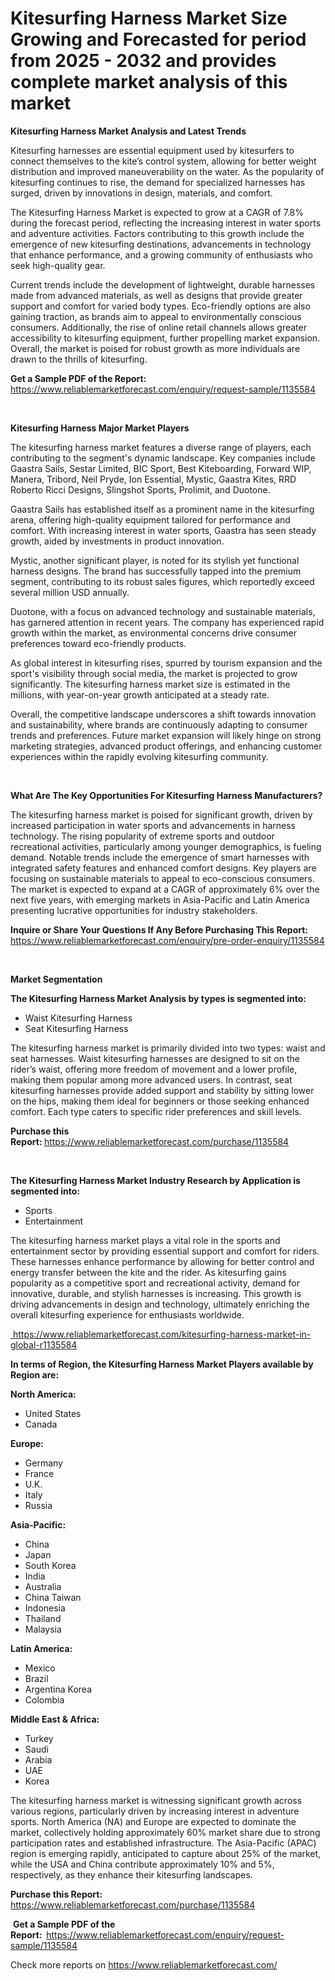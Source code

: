 <p><h1>Kitesurfing Harness Market Size Growing and Forecasted for period from 2025 - 2032 and provides complete market analysis of this market</h1></p><p><strong>Kitesurfing Harness Market Analysis and Latest Trends</strong></p>
<p><p>Kitesurfing harnesses are essential equipment used by kitesurfers to connect themselves to the kite’s control system, allowing for better weight distribution and improved maneuverability on the water. As the popularity of kitesurfing continues to rise, the demand for specialized harnesses has surged, driven by innovations in design, materials, and comfort.</p><p>The Kitesurfing Harness Market is expected to grow at a CAGR of 7.8% during the forecast period, reflecting the increasing interest in water sports and adventure activities. Factors contributing to this growth include the emergence of new kitesurfing destinations, advancements in technology that enhance performance, and a growing community of enthusiasts who seek high-quality gear.</p><p>Current trends include the development of lightweight, durable harnesses made from advanced materials, as well as designs that provide greater support and comfort for varied body types. Eco-friendly options are also gaining traction, as brands aim to appeal to environmentally conscious consumers. Additionally, the rise of online retail channels allows greater accessibility to kitesurfing equipment, further propelling market expansion. Overall, the market is poised for robust growth as more individuals are drawn to the thrills of kitesurfing.</p></p>
<p><strong>Get a Sample PDF of the Report:&nbsp;</strong> <a href="https://www.reliablemarketforecast.com/enquiry/request-sample/1135584?utm_campaign=3500&utm_medium=2&utm_source=Github&utm_content=ia&utm_term=04042025&utm_id=kitesurfing-harness">https://www.reliablemarketforecast.com/enquiry/request-sample/1135584</a></p>
<p>&nbsp;</p>
<p><strong>Kitesurfing Harness Major Market Players</strong></p>
<p><p>The kitesurfing harness market features a diverse range of players, each contributing to the segment's dynamic landscape. Key companies include Gaastra Sails, Sestar Limited, BIC Sport, Best Kiteboarding, Forward WIP, Manera, Tribord, Neil Pryde, Ion Essential, Mystic, Gaastra Kites, RRD Roberto Ricci Designs, Slingshot Sports, Prolimit, and Duotone.</p><p>Gaastra Sails has established itself as a prominent name in the kitesurfing arena, offering high-quality equipment tailored for performance and comfort. With increasing interest in water sports, Gaastra has seen steady growth, aided by investments in product innovation.</p><p>Mystic, another significant player, is noted for its stylish yet functional harness designs. The brand has successfully tapped into the premium segment, contributing to its robust sales figures, which reportedly exceed several million USD annually.</p><p>Duotone, with a focus on advanced technology and sustainable materials, has garnered attention in recent years. The company has experienced rapid growth within the market, as environmental concerns drive consumer preferences toward eco-friendly products.</p><p>As global interest in kitesurfing rises, spurred by tourism expansion and the sport's visibility through social media, the market is projected to grow significantly. The kitesurfing harness market size is estimated in the millions, with year-on-year growth anticipated at a steady rate.</p><p>Overall, the competitive landscape underscores a shift towards innovation and sustainability, where brands are continuously adapting to consumer trends and preferences. Future market expansion will likely hinge on strong marketing strategies, advanced product offerings, and enhancing customer experiences within the rapidly evolving kitesurfing community.</p></p>
<p>&nbsp;</p>
<p><strong>What Are The Key Opportunities For Kitesurfing Harness Manufacturers?</strong></p>
<p><p>The kitesurfing harness market is poised for significant growth, driven by increased participation in water sports and advancements in harness technology. The rising popularity of extreme sports and outdoor recreational activities, particularly among younger demographics, is fueling demand. Notable trends include the emergence of smart harnesses with integrated safety features and enhanced comfort designs. Key players are focusing on sustainable materials to appeal to eco-conscious consumers. The market is expected to expand at a CAGR of approximately 6% over the next five years, with emerging markets in Asia-Pacific and Latin America presenting lucrative opportunities for industry stakeholders.</p></p>
<p><strong>Inquire or Share Your Questions If Any Before Purchasing This Report:</strong> <a href="https://www.reliablemarketforecast.com/enquiry/pre-order-enquiry/1135584?utm_campaign=3500&utm_medium=2&utm_source=Github&utm_content=ia&utm_term=04042025&utm_id=kitesurfing-harness">https://www.reliablemarketforecast.com/enquiry/pre-order-enquiry/1135584</a></p>
<p>&nbsp;</p>
<p><strong>Market Segmentation</strong></p>
<p><strong>The Kitesurfing Harness Market Analysis by types is segmented into:</strong></p>
<p><ul><li>Waist Kitesurfing Harness</li><li>Seat Kitesurfing Harness</li></ul></p>
<p><p>The kitesurfing harness market is primarily divided into two types: waist and seat harnesses. Waist kitesurfing harnesses are designed to sit on the rider’s waist, offering more freedom of movement and a lower profile, making them popular among more advanced users. In contrast, seat kitesurfing harnesses provide added support and stability by sitting lower on the hips, making them ideal for beginners or those seeking enhanced comfort. Each type caters to specific rider preferences and skill levels.</p></p>
<p><strong>Purchase this Report:&nbsp;</strong><a href="https://www.reliablemarketforecast.com/purchase/1135584?utm_campaign=3500&utm_medium=2&utm_source=Github&utm_content=ia&utm_term=04042025&utm_id=kitesurfing-harness">https://www.reliablemarketforecast.com/purchase/1135584</a></p>
<p>&nbsp;</p>
<p><strong>The Kitesurfing Harness Market Industry Research by Application is segmented into:</strong></p>
<p><ul><li>Sports</li><li>Entertainment</li></ul></p>
<p><p>The kitesurfing harness market plays a vital role in the sports and entertainment sector by providing essential support and comfort for riders. These harnesses enhance performance by allowing for better control and energy transfer between the kite and the rider. As kitesurfing gains popularity as a competitive sport and recreational activity, demand for innovative, durable, and stylish harnesses is increasing. This growth is driving advancements in design and technology, ultimately enriching the overall kitesurfing experience for enthusiasts worldwide.</p></p>
<p><a href="https://www.reliablemarketforecast.com/kitesurfing-harness-market-in-global-r1135584?utm_campaign=3500&utm_medium=2&utm_source=Github&utm_content=ia&utm_term=04042025&utm_id=kitesurfing-harness">&nbsp;https://www.reliablemarketforecast.com/kitesurfing-harness-market-in-global-r1135584</a></p>
<p><strong>In terms of Region, the Kitesurfing Harness Market Players available by Region are:</strong></p>
<p>
    <p> <strong> North America: </strong>
        <ul>
            <li>United States</li>
            <li>Canada</li>
        </ul>
        </p> 
    <p> <strong> Europe: </strong>
        <ul>
            <li>Germany</li>
            <li>France</li>
            <li>U.K.</li>
            <li>Italy</li>
            <li>Russia</li>
        </ul>
        </p> 
    <p> <strong> Asia-Pacific: </strong>
        <ul>
            <li>China</li>
            <li>Japan</li>
            <li>South Korea</li>
            <li>India</li>
            <li>Australia</li>
            <li>China Taiwan</li>
            <li>Indonesia</li>
            <li>Thailand</li>
            <li>Malaysia</li>
        </ul>
        </p> 
    <p> <strong> Latin America: </strong>
        <ul>
            <li>Mexico</li>
            <li>Brazil</li>
            <li>Argentina Korea</li>
            <li>Colombia</li>
        </ul>
        </p> 
    <p> <strong> Middle East & Africa: </strong>
        <ul>
            <li>Turkey</li>
            <li>Saudi</li>
            <li>Arabia</li>
            <li>UAE</li>
            <li>Korea</li>
        </ul>
    </p>
    </p>
<p><p>The kitesurfing harness market is witnessing significant growth across various regions, particularly driven by increasing interest in adventure sports. North America (NA) and Europe are expected to dominate the market, collectively holding approximately 60% market share due to strong participation rates and established infrastructure. The Asia-Pacific (APAC) region is emerging rapidly, anticipated to capture about 25% of the market, while the USA and China contribute approximately 10% and 5%, respectively, as they enhance their kitesurfing landscapes.</p></p>
<p><strong>Purchase this Report: </strong><a href="https://www.reliablemarketforecast.com/purchase/1135584?utm_campaign=3500&utm_medium=2&utm_source=Github&utm_content=ia&utm_term=04042025&utm_id=kitesurfing-harness">https://www.reliablemarketforecast.com/purchase/1135584</a></p>
<p>&nbsp;<strong>Get a Sample PDF of the Report:&nbsp;&nbsp;</strong><a href="https://www.reliablemarketforecast.com/enquiry/request-sample/1135584?utm_campaign=3500&utm_medium=2&utm_source=Github&utm_content=ia&utm_term=04042025&utm_id=kitesurfing-harness">https://www.reliablemarketforecast.com/enquiry/request-sample/1135584</a></p>
<p><strong></strong></p>
<p>Check more reports on <a href="https://www.reliablemarketforecast.com/?utm_campaign=3500&utm_medium=2&utm_source=Github&utm_content=ia&utm_term=04042025&utm_id=kitesurfing-harness">https://www.reliablemarketforecast.com/</a></p>